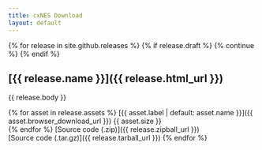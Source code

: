 ```yaml
---
title: cxNES Download
layout: default
---
```


{% for release in site.github.releases %}
  {% if release.draft %}
    {% continue %}
  {% endif %}
## [{{ release.name }}]({{ release.html_url }})  

  {{ release.body }}

{% for asset in release.assets %}
    [{{ asset.label | default: asset.name }}]({{ asset.browser_download_url }}) {{ asset.size }}  
{% endfor %}
  [Source code (.zip)]({{ release.zipball_url }})  
  [Source code (.tar.gz)]({{ release.tarball_url }})
{% endfor %}


